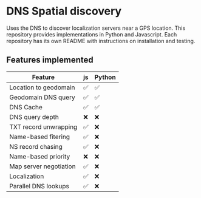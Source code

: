 # DNS Spatial discovery
Uses the DNS to discover localization servers near a GPS location. This repository provides implementations in Python and Javascript. Each repository has its own README with instructions on installation and testing.

## Features implemented

| Feature                | js                 | Python             |
| ---------------------- | ------------------ | ------------------ |
| Location to geodomain  | :white_check_mark: | :white_check_mark: |
| Geodomain DNS query    | :white_check_mark: | :white_check_mark: |
| DNS Cache              | :white_check_mark: | :white_check_mark: |
| DNS query depth        | :x:                | :x:                |
| TXT record unwrapping  | :white_check_mark: | :x:                |
| Name-based fitering    | :white_check_mark: | :x:                |
| NS record chasing      | :white_check_mark: | :x:                |
| Name-based priority    | :x:                | :x:                |
| Map server negotiation | :white_check_mark: | :x:                |
| Localization           | :white_check_mark: | :x:                |
| Parallel DNS lookups   | :white_check_mark: | :x:                |
